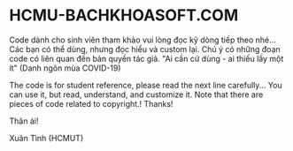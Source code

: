 # HCMU-BACHKHOASOFT.COM
Code dành cho sinh viên tham khảo vui lòng đọc kỹ dòng tiếp theo nhé...
Các bạn có thể dùng, nhưng đọc hiểu và custom lại.
Chú ý có những đoạn code có liên quan đến bản quyền tác giả.
"Ai cần cứ dùng - ai thiếu lấy một ít" (Danh ngôn mùa COVID-19)

The code is for student reference, please read the next line carefully... You can use it, but read, understand, and customize it. Note that there are pieces of code related to copyright.!
Thanks!

Thân ái!


Xuân Tình (HCMUT)
